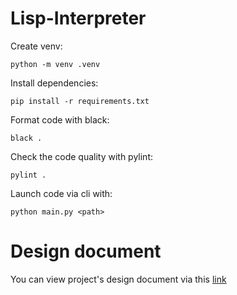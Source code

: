 # Lisp-Interpreter

Create venv:
```shell
python -m venv .venv
```

Install dependencies:
```shell
pip install -r requirements.txt
```

Format code with black:
```shell
black .
```

Check the code quality with pylint:
```shell
pylint .
```

Launch code via cli with:
```shell
python main.py <path>
```

# Design document
You can view project's design document via this [link](https://docs.google.com/document/d/1JULpK4EN_U73SPXFw8ChSVo6U2CWoWCcrolT3m9N4X8/edit?usp=sharing)

